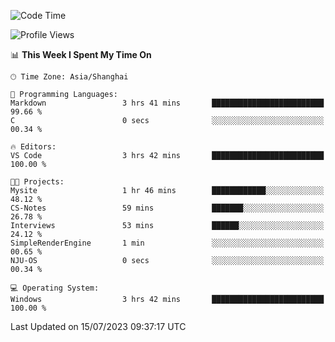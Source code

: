 <!--START_SECTION:waka-->
![Code Time](http://img.shields.io/badge/Code%20Time-1%2C042%20hrs%2016%20mins-blue)

![Profile Views](http://img.shields.io/badge/Profile%20Views-3-blue)

📊 **This Week I Spent My Time On** 

```text
🕑︎ Time Zone: Asia/Shanghai

💬 Programming Languages: 
Markdown                 3 hrs 41 mins       █████████████████████████   99.66 % 
C                        0 secs              ░░░░░░░░░░░░░░░░░░░░░░░░░   00.34 % 

🔥 Editors: 
VS Code                  3 hrs 42 mins       █████████████████████████   100.00 % 

🐱‍💻 Projects: 
Mysite                   1 hr 46 mins        ████████████░░░░░░░░░░░░░   48.12 % 
CS-Notes                 59 mins             ███████░░░░░░░░░░░░░░░░░░   26.78 % 
Interviews               53 mins             ██████░░░░░░░░░░░░░░░░░░░   24.12 % 
SimpleRenderEngine       1 min               ░░░░░░░░░░░░░░░░░░░░░░░░░   00.65 % 
NJU-OS                   0 secs              ░░░░░░░░░░░░░░░░░░░░░░░░░   00.34 % 

💻 Operating System: 
Windows                  3 hrs 42 mins       █████████████████████████   100.00 % 
```


 Last Updated on 15/07/2023 09:37:17 UTC
<!--END_SECTION:waka-->